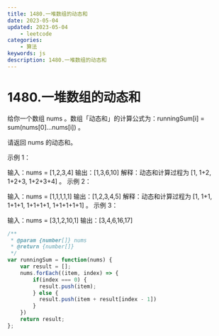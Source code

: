 ```yaml
---
title: 1480.一堆数组的动态和
date: 2023-05-04
updated: 2023-05-04
    - leetcode
categories: 
    - 算法
keywords: js
description: 1480.一堆数组的动态和
---
```

# 1480.一堆数组的动态和

给你一个数组 nums 。数组「动态和」的计算公式为：runningSum[i] = sum(nums[0]…nums[i]) 。

请返回 nums 的动态和。

示例 1：

输入：nums = [1,2,3,4]
输出：[1,3,6,10]
解释：动态和计算过程为 [1, 1+2, 1+2+3, 1+2+3+4] 。
示例 2：

输入：nums = [1,1,1,1,1]
输出：[1,2,3,4,5]
解释：动态和计算过程为 [1, 1+1, 1+1+1, 1+1+1+1, 1+1+1+1+1] 。
示例 3：

输入：nums = [3,1,2,10,1]
输出：[3,4,6,16,17]

```js
/**
 * @param {number[]} nums
 * @return {number[]}
 */
var runningSum = function(nums) {
    var result = [];
    nums.forEach((item, index) => {
        if(index === 0) {
          result.push(item);
        } else {
          result.push(item + result[index - 1])
        }
    })
    return result;
};
```